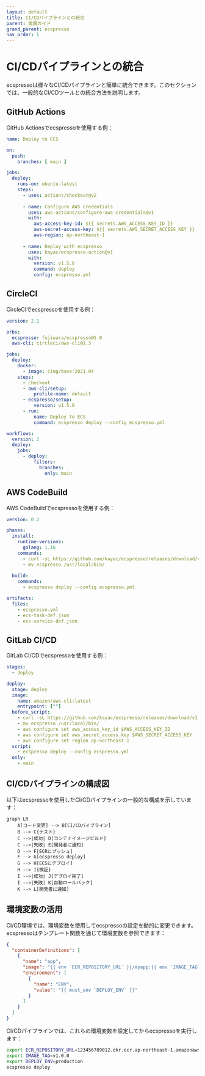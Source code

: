 ```yaml
---
layout: default
title: CI/CDパイプラインとの統合
parent: 実践ガイド
grand_parent: ecspresso
nav_order: 1
---
```


# CI/CDパイプラインとの統合

ecspressoは様々なCI/CDパイプラインと簡単に統合できます。このセクションでは、一般的なCI/CDツールとの統合方法を説明します。

## GitHub Actions

GitHub Actionsでecspressoを使用する例：

```yaml
name: Deploy to ECS

on:
  push:
    branches: [ main ]

jobs:
  deploy:
    runs-on: ubuntu-latest
    steps:
      - uses: actions/checkout@v2
      
      - name: Configure AWS credentials
        uses: aws-actions/configure-aws-credentials@v1
        with:
          aws-access-key-id: ${{ secrets.AWS_ACCESS_KEY_ID }}
          aws-secret-access-key: ${{ secrets.AWS_SECRET_ACCESS_KEY }}
          aws-region: ap-northeast-1
      
      - name: Deploy with ecspresso
        uses: kayac/ecspresso-action@v1
        with:
          version: v1.5.0
          command: deploy
          config: ecspresso.yml
```

## CircleCI

CircleCIでecspressoを使用する例：

```yaml
version: 2.1

orbs:
  ecspresso: fujiwara/ecspresso@1.0
  aws-cli: circleci/aws-cli@1.3

jobs:
  deploy:
    docker:
      - image: cimg/base:2021.04
    steps:
      - checkout
      - aws-cli/setup:
          profile-name: default
      - ecspresso/setup:
          version: v1.5.0
      - run:
          name: Deploy to ECS
          command: ecspresso deploy --config ecspresso.yml

workflows:
  version: 2
  deploy:
    jobs:
      - deploy:
          filters:
            branches:
              only: main
```

## AWS CodeBuild

AWS CodeBuildでecspressoを使用する例：

```yaml
version: 0.2

phases:
  install:
    runtime-versions:
      golang: 1.16
    commands:
      - curl -sL https://github.com/kayac/ecspresso/releases/download/v1.5.0/ecspresso_1.5.0_linux_amd64.tar.gz | tar xzf -
      - mv ecspresso /usr/local/bin/
  
  build:
    commands:
      - ecspresso deploy --config ecspresso.yml

artifacts:
  files:
    - ecspresso.yml
    - ecs-task-def.json
    - ecs-service-def.json
```

## GitLab CI/CD

GitLab CI/CDでecspressoを使用する例：

```yaml
stages:
  - deploy

deploy:
  stage: deploy
  image: 
    name: amazon/aws-cli:latest
    entrypoint: [""]
  before_script:
    - curl -sL https://github.com/kayac/ecspresso/releases/download/v1.5.0/ecspresso_1.5.0_linux_amd64.tar.gz | tar xzf -
    - mv ecspresso /usr/local/bin/
    - aws configure set aws_access_key_id $AWS_ACCESS_KEY_ID
    - aws configure set aws_secret_access_key $AWS_SECRET_ACCESS_KEY
    - aws configure set region ap-northeast-1
  script:
    - ecspresso deploy --config ecspresso.yml
  only:
    - main
```

## CI/CDパイプラインの構成図

以下はecspressoを使用したCI/CDパイプラインの一般的な構成を示しています：

```mermaid
graph LR
    A[コード変更] --> B[CI/CDパイプライン]
    B --> C{テスト}
    C -->|成功| D[コンテナイメージビルド]
    C -->|失敗| E[開発者に通知]
    D --> F[ECRにプッシュ]
    F --> G[ecspresso deploy]
    G --> H[ECSにデプロイ]
    H --> I{検証}
    I -->|成功| J[デプロイ完了]
    I -->|失敗| K[自動ロールバック]
    K --> L[開発者に通知]
```

## 環境変数の活用

CI/CD環境では、環境変数を使用してecspressoの設定を動的に変更できます。ecspressoはテンプレート関数を通じて環境変数を参照できます：

```json
{
  "containerDefinitions": [
    {
      "name": "app",
      "image": "{{ env `ECR_REPOSITORY_URL` }}/myapp:{{ env `IMAGE_TAG` }}",
      "environment": [
        {
          "name": "ENV",
          "value": "{{ must_env `DEPLOY_ENV` }}"
        }
      ]
    }
  ]
}
```

CI/CDパイプラインでは、これらの環境変数を設定してからecspressoを実行します：

```bash
export ECR_REPOSITORY_URL=123456789012.dkr.ecr.ap-northeast-1.amazonaws.com
export IMAGE_TAG=v1.0.0
export DEPLOY_ENV=production
ecspresso deploy
```
